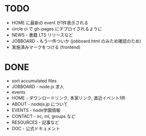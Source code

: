 # TODO
- HOME に最新の event が1件表示される
- circle ci で gh-pages にデプロイされるように
- NEWS - 書籍 LTS リリースなど
- JOBBOARD - もう一件ついか (jobboard.html のみため確認のため)
- 実施済みマークをつける (frontend)

# DONE
- sort accumulated files
- JOBBOARD - node.js 求人
- events
- HOME - ダウンロードリンク, 本家リンク, 直近イベント1件
- ABOUT - nodejs.jp について
- EVENTS - node学園情報
- CONTACT - irc, ml, groups など
- RESOURCES - 記事など
- DOC - 公式ドキュメント
